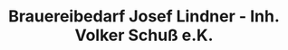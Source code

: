 ---
title: "Brauereibedarf Josef Lindner - Inh. Volker Schuß e.K."
url: /regensburg/brauereibedarf-josef-lindner-inh-volker-schuss-e-k/
shop: Brauerei
---